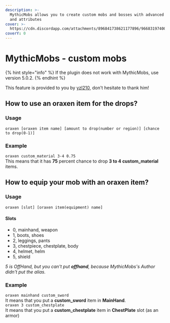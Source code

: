 ```yaml
---
description: >-
  MythicMobs allows you to create custom mobs and bosses with advanced skills
  and attributes
cover: >-
  https://cdn.discordapp.com/attachments/896841738621177896/966831974004174858/unknown.png
coverY: 0
---
```


# MythicMobs - custom mobs

{% hint style="info" %}
If the plugin does not work with MythicMobs, use version 5.0.2.
{% endhint %}

This feature is provided to you by [yzl210](https://github.com/yzl210), don't hesitate to thank him!

## How to use an oraxen item for the drops?

### Usage

`oraxen [oraxen item name] [amount to drop(number or region)] [chance to drop(0-1)]`

### Example

`oraxen custom_material 3-4 0.75`\
This means that it has **75** percent chance to drop **3 to 4 custom\_material** items.

## How to equip your mob with an oraxen item?

### Usage

`oraxen [slot] [oraxen item(equipment) name]`

#### Slots

* 0, mainhand, weapon
* 1, boots, shoes
* 2, leggings, pants
* 3, chestpiece, chestplate, body
* 4, helmet, helm
* 5, shield

_5 is OffHand, but you can't put **offhand**, because MythicMobs's Author didn't put the alias._

### Example

`oraxen mainhand custom_sword`\
It means that you put a **custom\_sword** item in **MainHand**.\
`oraxen 3 custom_chestplate`\
It means that you put a **custom\_chestplate** item in **ChestPlate** slot (as an armor)

